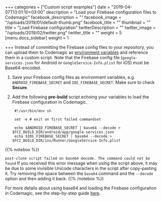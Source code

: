 +++
categories = ["Custom script examples"]
date = "2019-04-07T13:01:10+03:00"
description = "Load your Firebase configuration files to Codemagic"
facebook_description = ""
facebook_image = "/uploads/2019/01/default-thumb.png"
facebook_title = ""
thumbnail = ""
title = "Load Firebase configuration"
twitterDescription = ""
twitter_image = "/uploads/2019/02/twitter.png"
twitter_title = ""
weight = 5
[menu.docs_sidebar]
weight = 1

+++
Instead of committing the Firebase config files to your repository, you can upload them to Codemagic as [environment variables](https://docs.codemagic.io/building/environment-variables/) and reference them in a custom script. Note that the Firebase config file (`google-services.json` for Android or `GoogleService-Info.plist` for iOS) must be Base64-encoded.

1. Save your Firebase config files as environment variables, e.g. `ANDROID_FIREBASE_SECRET` and `IOS_FIREBASE_SECRET`. Make sure to check **Secure**.
2. Add the following **pre-build** script echoing your variables to load the Firebase configuration in Codemagic.

		#!/usr/bin/env sh
       
		set -e # exit on first failed commandset
       
		echo $ANDROID_FIREBASE_SECRET | base64 --decode > $FCI_BUILD_DIR/android/app/google-services.json
		echo $IOS_FIREBASE_SECRET | base64 --decode > $FCI_BUILD_DIR/ios/Runner/GoogleService-Info.plist

{{% notebox %}}

`post-clone script failed on base64 decode. The command could not be found` 
If you received this error message when using the script above, it may be due to some invisible Unicode characters in the script after copy-pasting it. Try removing the space between the `base64` command and the `--decode` option and then adding it back.
{{% /notebox %}}

For more details about using base64 and loading the Firebase configuration in Codemagic, see the step-by-step guide [here](https://blog.codemagic.io/how-to-load-firebase-config-in-codemagic-with-environment-variables/).
